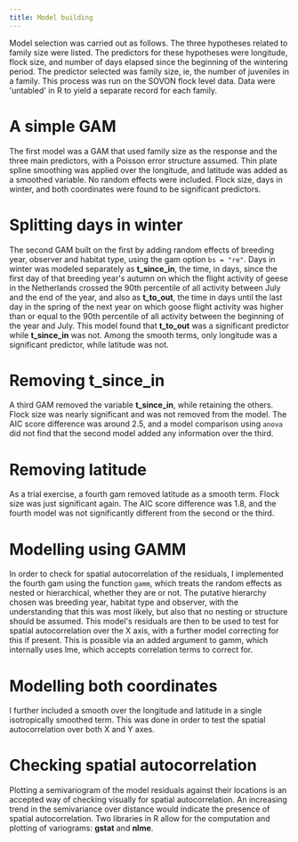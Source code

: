 ```yaml
---
title: Model building
---
```


Model selection was carried out as follows. The three hypotheses related to family size were listed. The predictors for these hypotheses were longitude, flock size, and number of days elapsed since the beginning of the wintering period. The predictor selected was family size, ie, the number of juveniles in a family. This process was run on the SOVON flock level data. Data were 'untabled' in R to yield a separate record for each family.

# A simple GAM

The first model was a GAM that used family size as the response and the three main predictors, with a Poisson error structure assumed. Thin plate spline smoothing was applied over the longitude, and latitude was added as a smoothed variable. No random effects were included.
Flock size, days in winter, and both coordinates were found to be significant predictors.

# Splitting days in winter

The second GAM built on the first by adding random effects of breeding year, observer and habitat type, using the gam option ```bs = "re"```. Days in winter was modeled separately as **t_since_in**, the time, in days, since the first day of that breeding year's autumn on which the flight activity of geese in the Netherlands crossed the 90th percentile of all activity between July and the end of the year, and also as **t_to_out**, the time in days until the last day in the spring of the next year on which goose flight activity was higher than or equal to the 90th percentile of all activity between the beginning of the year and July.
This model found that **t_to_out** was a significant predictor while **t_since_in** was not. Among the smooth terms, only longitude was a significant predictor, while latitude was not.

# Removing t_since_in

A third GAM removed the variable **t_since_in**, while retaining the others. Flock size was nearly significant and was not removed from the model. The AIC score difference was around 2.5, and a model comparison using ```anova``` did not find that the second model added any information over the third.

# Removing latitude

As a trial exercise, a fourth gam removed latitude as a smooth term. Flock size was just significant again. The AIC score difference was 1.8, and the fourth model was not significantly different from the second or the third.

# Modelling using GAMM

In order to check for spatial autocorrelation of the residuals, I implemented the fourth gam using the function ```gamm```, which treats the random effects as nested or hierarchical, whether they are or not. The putative hierarchy chosen was breeding year, habitat type and observer, with the understanding that this was most likely, but also that no nesting or structure should be assumed. This model's residuals are then to be used to test for spatial autocorrelation over the X axis, with a further model correcting for this if present. This is possible via an added argument to gamm, which internally uses lme, which accepts correlation terms to correct for.

# Modelling both coordinates

I further included a smooth over the longitude and latitude in a single isotropically smoothed term. This was done in order to test the spatial autocorrelation over both X and Y axes.

# Checking spatial autocorrelation

Plotting a semivariogram of the model residuals against their locations is an accepted way of checking visually for spatial autocorrelation. An increasing trend in the semivariance over distance would indicate the presence of spatial autocorrelation. Two libraries in R allow for the computation and plotting of variograms: **gstat** and **nlme**.

